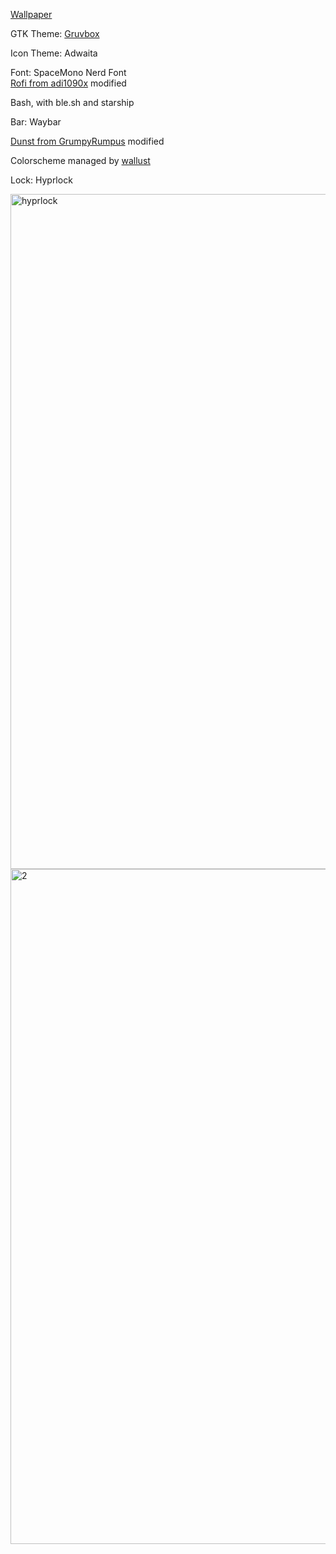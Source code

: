 [Wallpaper](https://commons.wikimedia.org/wiki/File:Friedrich_Voltz_Hirtenkinder_im_Wald_mit_K%C3%BChen_und_Schafen.jpg)

GTK Theme: [Gruvbox](https://gitlab.com/bryos/gruvbox-gtk-theme)

Icon Theme: Adwaita

Font: SpaceMono Nerd Font  
[Rofi from adi1090x](https://github.com/adi1090x/rofi) modified

Bash, with ble.sh and starship

Bar: Waybar

[Dunst from GrumpyRumpus](https://github.com/GrumpyRumpus/dotfiles/) modified

Colorscheme managed by [wallust](https://codeberg.org/explosion-mental/wallust)

Lock: Hyprlock


<img width="1920" height="1080" alt="hyprlock" src="https://github.com/user-attachments/assets/3466eb2f-daab-4660-a04d-c51853ce334b" />
<img width="1920" height="1080" alt="2" src="https://github.com/user-attachments/assets/ece3348c-0bfa-45a3-a067-d44292a56e5f" />
